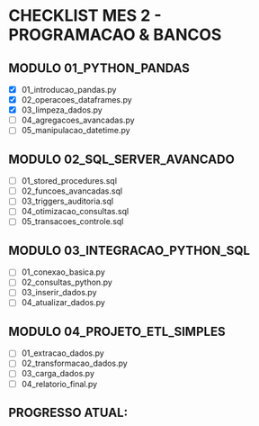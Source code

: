# CHECKLIST MES 2 - PROGRAMACAO & BANCOS

## MODULO 01_PYTHON_PANDAS
- [x] 01_introducao_pandas.py
- [x] 02_operacoes_dataframes.py  
- [x] 03_limpeza_dados.py
- [ ] 04_agregacoes_avancadas.py
- [ ] 05_manipulacao_datetime.py

## MODULO 02_SQL_SERVER_AVANCADO
- [ ] 01_stored_procedures.sql
- [ ] 02_funcoes_avancadas.sql
- [ ] 03_triggers_auditoria.sql
- [ ] 04_otimizacao_consultas.sql
- [ ] 05_transacoes_controle.sql

## MODULO 03_INTEGRACAO_PYTHON_SQL
- [ ] 01_conexao_basica.py
- [ ] 02_consultas_python.py
- [ ] 03_inserir_dados.py
- [ ] 04_atualizar_dados.py

## MODULO 04_PROJETO_ETL_SIMPLES
- [ ] 01_extracao_dados.py
- [ ] 02_transformacao_dados.py
- [ ] 03_carga_dados.py
- [ ] 04_relatorio_final.py

## PROGRESSO ATUAL: 